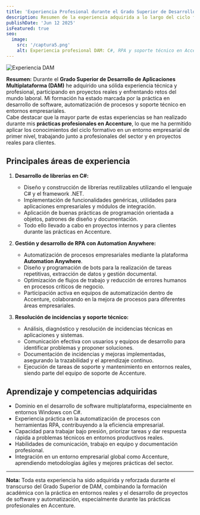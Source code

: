 ```yaml
---
title: 'Experiencia Profesional durante el Grado Superior de Desarrollo de Aplicaciones Multiplataforma (DAM)'
description: Resumen de la experiencia adquirida a lo largo del ciclo formativo DAM, destacando el desarrollo de librerías en C#, la gestión de RPA con Automation Anywhere y la resolución de incidencias técnicas durante las prácticas en Accenture.
publishDate: 'Jun 12 2025'
isFeatured: true
seo:
  image:
    src: '/captura5.png'
    alt: Experiencia profesional DAM: C#, RPA y soporte técnico en Accenture
---
```


![Experiencia DAM](/captura5.png)

**Resumen:**
Durante el **Grado Superior de Desarrollo de Aplicaciones Multiplataforma (DAM)** he adquirido una sólida experiencia técnica y profesional, participando en proyectos reales y enfrentando retos del mundo laboral. Mi formación ha estado marcada por la práctica en desarrollo de software, automatización de procesos y soporte técnico en entornos empresariales.  
Cabe destacar que la mayor parte de estas experiencias se han realizado durante mis **prácticas profesionales en Accenture**, lo que me ha permitido aplicar los conocimientos del ciclo formativo en un entorno empresarial de primer nivel, trabajando junto a profesionales del sector y en proyectos reales para clientes.

## Principales áreas de experiencia

1. **Desarrollo de librerías en C#:**
   - Diseño y construcción de librerías reutilizables utilizando el lenguaje C# y el framework .NET.
   - Implementación de funcionalidades genéricas, utilidades para aplicaciones empresariales y módulos de integración.
   - Aplicación de buenas prácticas de programación orientada a objetos, patrones de diseño y documentación.
   - Todo ello llevado a cabo en proyectos internos y para clientes durante las prácticas en Accenture.

2. **Gestión y desarrollo de RPA con Automation Anywhere:**
   - Automatización de procesos empresariales mediante la plataforma **Automation Anywhere**.
   - Diseño y programación de bots para la realización de tareas repetitivas, extracción de datos y gestión documental.
   - Optimización de flujos de trabajo y reducción de errores humanos en procesos críticos de negocio.
   - Participación activa en equipos de automatización dentro de Accenture, colaborando en la mejora de procesos para diferentes áreas empresariales.

3. **Resolución de incidencias y soporte técnico:**
   - Análisis, diagnóstico y resolución de incidencias técnicas en aplicaciones y sistemas.
   - Comunicación efectiva con usuarios y equipos de desarrollo para identificar problemas y proponer soluciones.
   - Documentación de incidencias y mejoras implementadas, asegurando la trazabilidad y el aprendizaje continuo.
   - Ejecución de tareas de soporte y mantenimiento en entornos reales, siendo parte del equipo de soporte de Accenture.

## Aprendizaje y competencias adquiridas

- Dominio en el desarrollo de software multiplataforma, especialmente en entornos Windows con C#.
- Experiencia práctica en la automatización de procesos con herramientas RPA, contribuyendo a la eficiencia empresarial.
- Capacidad para trabajar bajo presión, priorizar tareas y dar respuesta rápida a problemas técnicos en entornos productivos reales.
- Habilidades de comunicación, trabajo en equipo y documentación profesional.
- Integración en un entorno empresarial global como Accenture, aprendiendo metodologías ágiles y mejores prácticas del sector.

---

**Nota:** Toda esta experiencia ha sido adquirida y reforzada durante el transcurso del Grado Superior de DAM, combinando la formación académica con la práctica en entornos reales y el desarrollo de proyectos de software y automatización, especialmente durante las prácticas profesionales en Accenture.